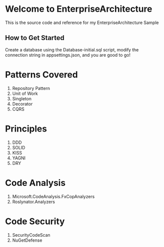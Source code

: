 Welcome to EnterpriseArchitecture
=====================

This is the source code and reference for my EnterpriseArchitecture Sample

How to Get Started
--------------

Create a database using the Database-initial.sql script, modify the connection string in appsettings.json, and you are good to go!

Patterns Covered
=====================
1. Repository Pattern
2. Unit of Work
3. Singleton
4. Decorator
5. CQRS

Principles
=====================
1. DDD
2. SOLID
3. KISS
4. YAGNI
5. DRY

Code Analysis
=====================
1. Microsoft.CodeAnalysis.FxCopAnalyzers
2. Roslynator.Analyzers

Code Security
=====================
1. SecurityCodeScan
2. NuGetDefense
